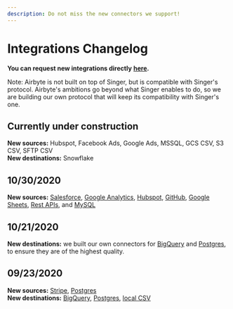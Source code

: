 ```yaml
---
description: Do not miss the new connectors we support!
---
```


# Integrations Changelog

**You can request new integrations directly** [**here**](https://github.com/airbytehq/airbyte/issues/new?assignees=&labels=area%2Fintegration%2C+new-integration&template=new-integration-request.md&title=)**.** 

Note: Airbyte is not built on top of Singer, but is compatible with Singer's protocol. Airbyte's ambitions go beyond what Singer enables to do, so we are building our own protocol that will keep its compatibility with Singer's one.

## Currently under construction

**New sources:** Hubspot, Facebook Ads, Google Ads, MSSQL, GCS CSV, S3 CSV, SFTP CSV  
**New destinations:** Snowflake

## 10/30/2020

**New sources:** [Salesforce](https://docs.airbyte.io/integrations/sources/salesforce), [Google Analytics](https://docs.airbyte.io/integrations/sources/googleanalytics), [Hubspot](https://docs.airbyte.io/integrations/sources/hubspot), [GitHub](https://docs.airbyte.io/integrations/sources/github), [Google Sheets](https://docs.airbyte.io/integrations/sources/google-sheets), [Rest APIs](https://docs.airbyte.io/integrations/sources/rest-api), and [MySQL](https://docs.airbyte.io/integrations/sources/mysql)

## 10/21/2020

**New destinations:** we built our own connectors for [BigQuery](https://docs.airbyte.io/integrations/destinations/bigquery) and [Postgres](https://docs.airbyte.io/integrations/destinations/postgres), to ensure they are of the highest quality.

## 09/23/2020

**New sources:** [Stripe](https://docs.airbyte.io/integrations/sources/stripe), [Postgres](https://docs.airbyte.io/integrations/sources/postgres)  
**New destinations:** [BigQuery](https://docs.airbyte.io/integrations/destinations/bigquery), [Postgres](https://docs.airbyte.io/integrations/destinations/postgres), [local CSV](https://docs.airbyte.io/integrations/destinations/local-csv)



